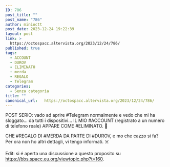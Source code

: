 ```yaml
---
ID: 786
post_title: ""
post_name: "786"
author: minioctt
post_date: 2023-12-24 19:22:39
layout: post
link: >
  https://octospacc.altervista.org/2023/12/24/786/
published: true
tags:
  - ACCOUNT
  - DUROV
  - ELIMINATO
  - merda
  - REGALO
  - Telegram
categories:
  - Senza categoria
title: ""
canonical_url:   https://octospacc.altervista.org/2023/12/24/786/
---
```

<!-- wp:paragraph -->
<p>POST SERIO: vado ad aprire #Telegram normalmente e vedo che mi ha sloggato... da tutti i dispositivi... IL MIO #ACCOUNT (registrato a un numero di telefono reale) APPARE COME #ELIMINATO. 🍃</p>
<!-- /wp:paragraph -->

<!-- wp:paragraph -->
<p>CHE #REGALO DI #MERDA DA PARTE DI #DUROV, e mo che cazzo si fa? Per ora non ho altri dettagli, vi tengo informati. ☠️</p>
<!-- /wp:paragraph -->

<!-- wp:paragraph -->
<p>Edit: si é aperta una discussione a questo proposito su <a href="https://bbs.spacc.eu.org/viewtopic.php?t=160">https://bbs.spacc.eu.org/viewtopic.php?t=160</a>.</p>
<!-- /wp:paragraph -->
